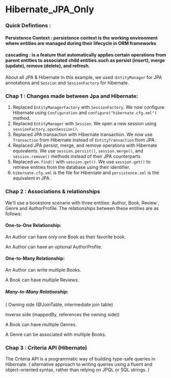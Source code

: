 # Hibernate_JPA_Only

### Quick Defintions :
#### Persistence Context :  persistence context is the working environment where entities are managed during their lifecycle in ORM frameworks
#### cascading : is a feature that automatically applies certain operations from parent entities to associated child entities.such as persist (insert), merge (update), remove (delete), and refresh.
About all JPA &amp; Hibernate 
In this example, we used :`EntityManager` for JPA annotations   and `Session` and `SessionFactory` for hibernate.

### Chap 1 : Changes made between Jpa and Hibernate:

1. Replaced `EntityManagerFactory` with `SessionFactory`. We now configure Hibernate using `Configuration` and `configure("hibernate.cfg.xml")` method.
2. Replaced `EntityManager` with `Session`. We open a new session using `sessionFactory.openSession()`.
3. Replaced JPA transaction with Hibernate transaction. We now use `Transaction` from Hibernate instead of `EntityTransaction` from JPA.
4. Replaced JPA persist, merge, and remove operations with Hibernate equivalents. We use `session.persist()`, `session.merge()`, and `session.remove()` methods instead of their JPA counterparts.
5. Replaced `em.find()` with `session.get()`. We use `session.get()` to retrieve entities from the database using their identifier.
6. `hibernate.cfg.xml` is the file for Hibernate and `persistence.xml` is the equivalent in JPA.


### Chap 2 :  Associations & relationships 
We'll use a bookstore scenario with three entities: Author, Book, Review , Genre and AuthorProfile. The relationships between these entities are as follows:
#### One-to-One Relationship: 
An Author can have only one Book as their favorite book.

An Author can have an optional AuthorProfile.
#### One-to-Many Relationship:
An Author can write multiple Books.

A Book can have multiple Reviews.
##### Many-to-Many Relationship:

( Owning side (@JoinTable, intermediate join table)

 Inverse side (mappedBy, references the owning side))

A Book can have multiple Genres.

A Genre can be associated with multiple Books.

### Chap 3 :  Criteria API (Hibernate)
The Criteria API is a programmatic way of building type-safe queries in Hibernate.
( alternative approach to writing queries using a fluent and object-oriented syntax, rather than relying on JPQL or SQL strings. )